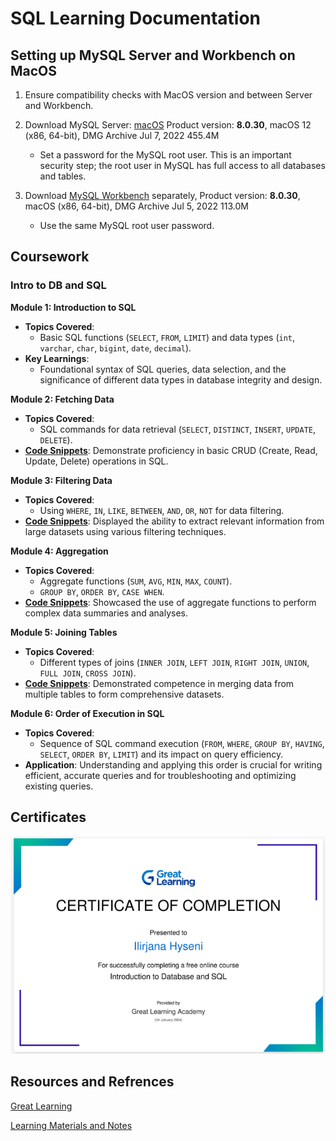 # SQL Learning Documentation

## Setting up MySQL Server and Workbench on MacOS

1. Ensure compatibility checks with MacOS version and between Server and Workbench. 
2. Download MySQL Server: [macOS](https://downloads.mysql.com/archives/community/) Product version: **8.0.30**, macOS 12 (x86, 64-bit), DMG Archive	Jul 7, 2022	455.4M

   - Set a password for the MySQL root user. This is an important security step; the root user in MySQL has full access to all databases and tables.

3. Download [MySQL Workbench](https://downloads.mysql.com/archives/workbench/) separately, Product version: **8.0.30**, macOS (x86, 64-bit), DMG Archive	Jul 5, 2022	113.0M	
	
   - Use the same MySQL root user password.

## Coursework
### Intro to DB and SQL
**Module 1: Introduction to SQL**
- **Topics Covered**:
	- Basic SQL functions (`SELECT`, `FROM`, `LIMIT`) and data types (`int`, `varchar`, `char`, `bigint`, `date`, `decimal`).
- **Key Learnings**:
  	- Foundational syntax of SQL queries, data selection, and the significance of different data types in database integrity and design.

**Module 2: Fetching Data**
- **Topics Covered**:
	- SQL commands for data retrieval (`SELECT`, `DISTINCT`, `INSERT`, `UPDATE`, `DELETE`).
- [**Code Snippets**](https://github.com/ilirjanahyseni/SQL-learning-repo/blob/main/fetching-data.sql): Demonstrate proficiency in basic CRUD (Create, Read, Update, Delete) operations in SQL.

**Module 3: Filtering Data**
- **Topics Covered**:
	- Using `WHERE`, `IN`, `LIKE`, `BETWEEN`, `AND`, `OR`, `NOT` for data filtering.
- [**Code Snippets**](https://github.com/ilirjanahyseni/SQL-learning-repo/blob/main/filtering-data.sql): Displayed the ability to extract relevant information from large datasets using various filtering techniques.

**Module 4: Aggregation**
- **Topics Covered**:
	- Aggregate functions (`SUM`, `AVG`, `MIN`, `MAX`, `COUNT`).
	- `GROUP BY`, `ORDER BY`, `CASE WHEN`.
- [**Code Snippets**](https://github.com/ilirjanahyseni/SQL-learning-repo/blob/main/aggregation.sql): Showcased the use of aggregate functions to perform complex data summaries and analyses.

**Module 5: Joining Tables**
- **Topics Covered**:
	- Different types of joins (`INNER JOIN`, `LEFT JOIN`, `RIGHT JOIN`, `UNION`, `FULL JOIN`, `CROSS JOIN`).
- [**Code Snippets**](https://github.com/ilirjanahyseni/SQL-learning-repo/blob/main/joining-tables.sql): Demonstrated competence in merging data from multiple tables to form comprehensive datasets.

**Module 6: Order of Execution in SQL**
- **Topics Covered**:
	- Sequence of SQL command execution (`FROM`, `WHERE`, `GROUP BY`, `HAVING`, `SELECT`, `ORDER BY`, `LIMIT`) and its impact on query efficiency.
- **Application**: Understanding and applying this order is crucial for writing efficient, accurate queries and for troubleshooting and optimizing existing queries.

## Certificates
![Alt Text](IntroToDBandSQL-Certificate.png)


## Resources and Refrences

[Great Learning](https://olympus.mygreatlearning.com/courses/84180)

[Learning Materials and Notes](https://github.com/ilirjanahyseni/SQL-learning-repo/blob/main/commands-queries.xlsx)
